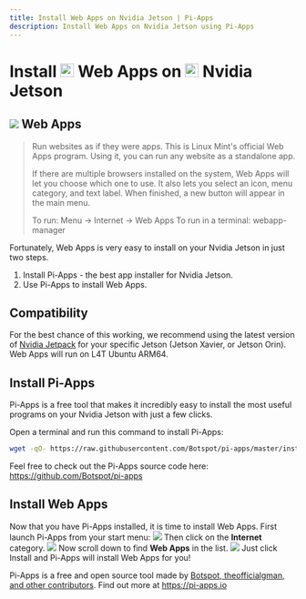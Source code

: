 ```yaml
---
title: Install Web Apps on Nvidia Jetson | Pi-Apps
description: Install Web Apps on Nvidia Jetson using Pi-Apps
---
```

<div class="simple-install-content content">

# Install <img src="/img/app-icons/Web Apps/icon-64.png" height=24> Web Apps on <img src=/img/other-icons/nvidia-icon.svg height=24> Nvidia Jetson

## <img src="/img/app-icons/Web Apps/icon-64.png"> Web Apps
> Run websites as if they were apps.
> This is Linux Mint's official Web Apps program. Using it, you can run any website as a standalone app.
> 
> If there are multiple browsers installed on the system, Web Apps will let you choose which one to use. It also lets you select an icon, menu category, and text label. When finished, a new button will appear in the main menu.
> 
> To run: Menu -> Internet -> Web Apps
> To run in a terminal: webapp-manager

Fortunately, Web Apps is very easy to install on your Nvidia Jetson in just two steps.
1. Install Pi-Apps - the best app installer for Nvidia Jetson.
2. Use Pi-Apps to install Web Apps.
</div>
<div class="simple-install-content content">

## Compatibility
For the best chance of this working, we recommend using the latest version of [Nvidia Jetpack](https://developer.nvidia.com/embedded/jetpack-archive) for your specific Jetson (Jetson Xavier, or Jetson Orin).
Web Apps will run on L4T Ubuntu ARM64.
</div>
<div class="simple-install-content content">

## Install Pi-Apps

Pi-Apps is a free tool that makes it incredibly easy to install the most useful programs on your Nvidia Jetson with just a few clicks.

Open a terminal and run this command to install Pi-Apps:
```bash
wget -qO- https://raw.githubusercontent.com/Botspot/pi-apps/master/install | bash
```
Feel free to check out the Pi-Apps source code here: https://github.com/Botspot/pi-apps
</div>
<div class="simple-install-content content">

## Install Web Apps

Now that you have Pi-Apps installed, it is time to install Web Apps.
First launch Pi-Apps from your start menu:
<img src="/img/start-menu.png">
Then click on the <b>Internet</b> category.
<img src="/img/category-selections/Internet.png">
Now scroll down to find <b>Web Apps</b> in the list.
<img src="/img/app-icons/Web Apps/app-selection.png">
Just click Install and Pi-Apps will install Web Apps for you!
</div>
<div class="simple-install-content content">

Pi-Apps is a free and open source tool made by [Botspot, theofficialgman, and other contributors](/about/#contributors). Find out more at https://pi-apps.io
</div>
